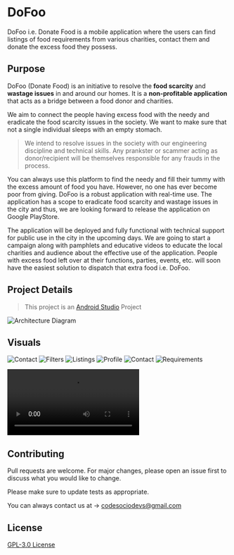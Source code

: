 # DoFoo

DoFoo i.e. Donate Food is a mobile application where the users can find listings of food requirements from various charities, contact them and donate the excess food they possess.

## Purpose

DoFoo (Donate Food) is an initiative to resolve the **food scarcity** and **wastage issues**
in and around our homes. It is a **non-profitable application** that acts as a bridge between
a food donor and charities.

We aim to connect the people having excess food with the needy and eradicate the food
scarcity issues in the society. We want to make sure that not a single individual sleeps
with an empty stomach.

>We intend to resolve issues in the society with our engineering discipline and technical
skills. Any prankster or scammer acting as donor/recipient will be themselves responsible
for any frauds in the process.

You can always use this platform to find the needy and fill their tummy with the excess
amount of food you have. However, no one has ever become poor from giving.
DoFoo is a robust application with real-time use. The application has a scope to eradicate
food scarcity and wastage issues in the city and thus, we are looking forward to release
the application on Google PlayStore.

The application will be deployed and fully functional with technical support for public use
in the city in the upcoming days. We are going to start a campaign along with pamphlets
and educative videos to educate the local charities and audience about the effective use
of the application. People with excess food left over at their functions, parties, events,
etc. will soon have the easiest solution to dispatch that extra food i.e. DoFoo.

## Project Details
> This project is an [Android Studio](https://developer.android.com/studio) Project

![Architecture Diagram](https://github.com/CodeSocio/DoFoo/blob/master/Docs/Architecture%20Diagram.png)

## Visuals
![Contact](https://github.com/CodeSocio/DoFoo/blob/master/Docs/Contact.png)
![Filters](https://github.com/CodeSocio/DoFoo/blob/master/Docs/Filters.png)
![Listings](https://github.com/CodeSocio/DoFoo/blob/master/Docs/Listings.png)
![Profile](https://github.com/CodeSocio/DoFoo/blob/master/Docs/Profile.png)
![Contact](https://github.com/CodeSocio/DoFoo/blob/master/Docs/Contact.png)
![Requirements](https://github.com/CodeSocio/DoFoo/blob/master/Docs/Requirements.png)

![Screen Capture](https://github.com/CodeSocio/DoFoo/blob/master/Docs/DoFoo%20Recording.mp4)

## Contributing
Pull requests are welcome. For major changes, please open an issue first to discuss what you would like to change.

Please make sure to update tests as appropriate.

You can always contact us at -> [codesociodevs@gmail.com](mailto:codesociodevs@gmail.com)

## License
[GPL-3.0 License](https://github.com/CodeSocio/DoFoo/blob/master/LICENSE.md)